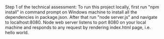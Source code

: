 Step 1 of the technical assessment:
To run this project locally, first run "npm install" in command prompt on Windows machine to install all the dependencies in package.json. After that run "node server.js" and navigate to localhost:8080.
Node web server listens to port 8080 on your local machine and responds to any request by rendering index.html page, i.e. hello world.
